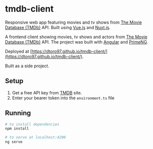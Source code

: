 # tmdb-client

Responsive web app featuring movies and tv shows from [The Movie Database (TMDb)](https://developers.themoviedb.org/3) API. Built using [Vue.js](https://github.com/vuejs/vue) and [Nuxt.js](https://github.com/nuxt/nuxt.js).

A frontend client showing movies, tv shows and actors from [The Movie Database (TMDb)](https://developers.themoviedb.org/3) API. The project was built with [Angular](https://angular.dev/overview) and [PrimeNG](https://primeng.org/installation).

Deployed at [https://dtoro97.github.io/tmdb-client/](https://dtoro97.github.io/tmdb-client/).

Built as a side project.

## Setup

1. Get a free API key from [TMDB](https://developers.themoviedb.org/3) site.
2. Enter your bearer token into the `environment.ts` file

## Running

```bash
# to install dependencies
npm install

# to serve at localhost:4200
ng serve
```

